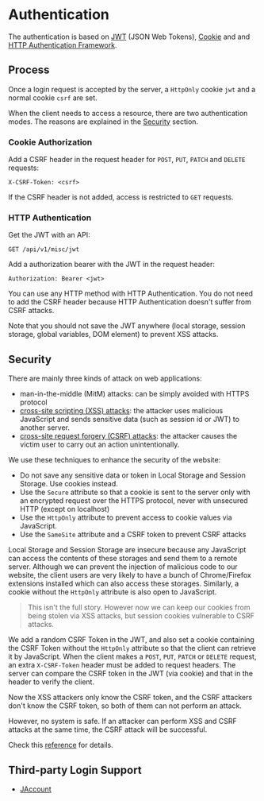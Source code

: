# Authentication

The authentication is based on [JWT](https://jwt.io/) (JSON Web Tokens), [Cookie](https://developer.mozilla.org/en-US/docs/Web/HTTP/Cookies) and and [HTTP Authentication Framework](https://developer.mozilla.org/en-US/docs/Web/HTTP/Authentication).


## Process

Once a login request is accepted by the server, a `HttpOnly` cookie `jwt` and a normal cookie `csrf` are set.

When the client needs to access a resource, there are two authentication modes. The reasons are explained in the [Security](#security) section.

### Cookie Authorization

Add a CSRF header in the request header for `POST`, `PUT`, `PATCH` and `DELETE` requests:

`X-CSRF-Token: <csrf>`

If the CSRF header is not added, access is restricted to `GET` requests.

### HTTP Authentication

Get the JWT with an API:
 
`GET /api/v1/misc/jwt`

Add a authorization bearer with the JWT in the request header:

`Authorization: Bearer <jwt>`

You can use any HTTP method with HTTP Authentication. You do not need to add the CSRF header because HTTP Authentication doesn't suffer from CSRF attacks.

Note that you should not save the JWT anywhere (local storage, session storage, global variables, DOM element) to prevent XSS attacks.

## Security

There are mainly three kinds of attack on web applications:

+ man-in-the-middle (MitM) attacks: can be simply avoided with HTTPS protocol
+ [cross-site scripting (XSS) attacks](https://portswigger.net/web-security/cross-site-scripting): the attacker uses malicious JavaScript and sends sensitive data (such as session id or JWT) to another server. 
+ [cross-site request forgery (CSRF) attacks](https://portswigger.net/web-security/csrf): the attacker causes the victim user to carry out an action unintentionally.

We use these techniques to enhance the security of the website:
+ Do not save any sensitive data or token in Local Storage and Session Storage. Use cookies instead.
+ Use the `Secure` attribute so that a cookie is sent to the server only with an encrypted request over the HTTPS protocol, never with unsecured HTTP (except on localhost)
+ Use the `HttpOnly` attribute to prevent access to cookie values via JavaScript.
+ Use the `SameSite` attribute and a CSRF token to prevent CSRF attacks

Local Storage and Session Storage are insecure because any JavaScript can access the contents of these storages and send them to a remote server. Although we can prevent the injection of malicious code to our website, the client users are very likely to have a bunch of Chrome/Firefox extensions installed which can also access these storages. Similarly, a cookie without the `HttpOnly` attribute is also open to JavaScript.

> This isn't the full story. However now we can keep our cookies from being stolen via XSS attacks, but session cookies vulnerable to CSRF attacks.

We add a random CSRF Token in the JWT, and also set a cookie containing the CSRF Token without the `HttpOnly` attribute so that the client can retrieve it by JavaScript. When the client makes a `POST`, `PUT`, `PATCH` or `DELETE` request, an extra `X-CSRF-Token` header must be added to request headers. The server can compare the CSRF token in the JWT (via cookie) and that in the header to verify the client. 

Now the XSS attackers only know the CSRF token, and the CSRF attackers don't know the CSRF token, so both of them can not perform an attack.

However, no system is safe. If an attacker can perform XSS and CSRF attacks at the same time, the CSRF attack will be successful.

Check this [reference](https://indominusbyte.github.io/fastapi-jwt-auth/usage/jwt-in-cookies/) for details.



## Third-party Login Support

- [JAccount](http://developer.sjtu.edu.cn/wiki/JAccount)


